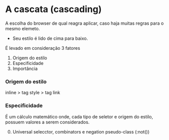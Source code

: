 # A cascata (cascading)

A escolha do browser de qual reagra aplicar, caso haja muitas regras para o mesmo elemeto.

* Seu estilo é lido de cima para baixo.

É levado em consideração 3 fatores

1. Origem do estilo
2. Especificidade
3. Importância


### Origem do estilo

inline > tag style > tag link

### Especificidade

É um cálculo matemático onde, cada tipo de seletor e origem do estilo, possuem valores a serem considerados.

0. Universal selecctor, combinators e negation pseudo-class (:not())